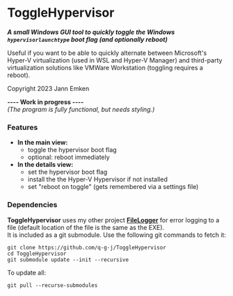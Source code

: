 # ToggleHypervisor
***A small Windows GUI tool to quickly toggle the Windows ```hypervisorlaunchtype``` boot flag (and optionally reboot)***

Useful if you want to be able to quickly alternate between Microsoft's Hyper-V virtualization (used in WSL and Hyper-V Manager) and third-party virtualization solutions like VMWare Workstation (toggling requires a reboot).
 
 Copyright 2023 Jann Emken
 
 **---- Work in progress ----**<br/>
 *(The program is fully functional, but needs styling.)*
 
 ### Features
 - **In the main view:**
     - toggle the hypervisor boot flag
     - optional: reboot immediately
 - **In the details view:**
     - set the hypervisor boot flag
     - install the the Hyper-V Hypervisor if not installed
     - set "reboot on toggle" (gets remembered via a settings file)
 
 ### Dependencies 
**ToggleHypervisor** uses my other project **[FileLogger](https://github.com/q-g-j/FileLogger)** for error logging to a file (default location of the file is the same as the EXE).<br/>
 It is included as a git submodule. Use the following git commands to fetch it:

```
git clone https://github.com/q-g-j/ToggleHypervisor
cd ToggleHypervisor
git submodule update --init --recursive
```
 
To update all:

```
git pull --recurse-submodules
```
